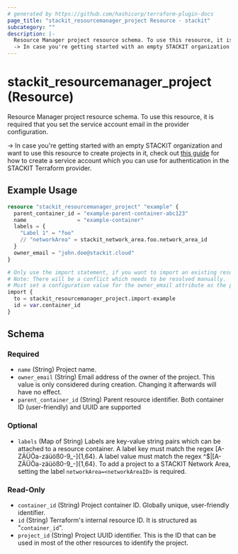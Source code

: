 ```yaml
---
# generated by https://github.com/hashicorp/terraform-plugin-docs
page_title: "stackit_resourcemanager_project Resource - stackit"
subcategory: ""
description: |-
  Resource Manager project resource schema. To use this resource, it is required that you set the service account email in the provider configuration.
  -> In case you're getting started with an empty STACKIT organization and want to use this resource to create projects in it, check out this guide https://registry.terraform.io/providers/stackitcloud/stackit/latest/docs/guides/stackit_org_service_account for how to create a service account which you can use for authentication in the STACKIT Terraform provider.
---
```


# stackit_resourcemanager_project (Resource)

Resource Manager project resource schema. To use this resource, it is required that you set the service account email in the provider configuration.

-> In case you're getting started with an empty STACKIT organization and want to use this resource to create projects in it, check out [this guide](https://registry.terraform.io/providers/stackitcloud/stackit/latest/docs/guides/stackit_org_service_account) for how to create a service account which you can use for authentication in the STACKIT Terraform provider.

## Example Usage

```terraform
resource "stackit_resourcemanager_project" "example" {
  parent_container_id = "example-parent-container-abc123"
  name                = "example-container"
  labels = {
    "Label 1" = "foo"
    // "networkArea" = stackit_network_area.foo.network_area_id
  }
  owner_email = "john.doe@stackit.cloud"
}

# Only use the import statement, if you want to import an existing resourcemanager project
# Note: There will be a conflict which needs to be resolved manually.
# Must set a configuration value for the owner_email attribute as the provider has marked it as required.
import {
  to = stackit_resourcemanager_project.import-example
  id = var.container_id
}
```

<!-- schema generated by tfplugindocs -->
## Schema

### Required

- `name` (String) Project name.
- `owner_email` (String) Email address of the owner of the project. This value is only considered during creation. Changing it afterwards will have no effect.
- `parent_container_id` (String) Parent resource identifier. Both container ID (user-friendly) and UUID are supported

### Optional

- `labels` (Map of String) Labels are key-value string pairs which can be attached to a resource container. A label key must match the regex [A-ZÄÜÖa-zäüöß0-9_-]{1,64}. A label value must match the regex ^$|[A-ZÄÜÖa-zäüöß0-9_-]{1,64}. To add a project to a STACKIT Network Area, setting the label `networkArea=<networkAreaID>` is required.

### Read-Only

- `container_id` (String) Project container ID. Globally unique, user-friendly identifier.
- `id` (String) Terraform's internal resource ID. It is structured as "`container_id`".
- `project_id` (String) Project UUID identifier. This is the ID that can be used in most of the other resources to identify the project.
